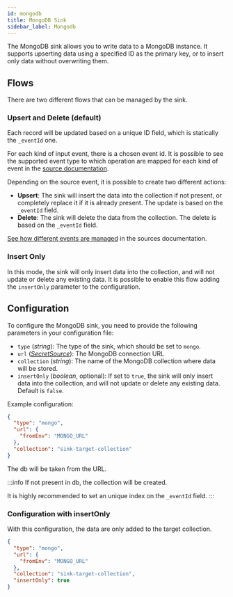 ```yaml
---
id: mongodb
title: MongoDB Sink
sidebar_label: Mongodb
---
```




The MongoDB sink allows you to write data to a MongoDB instance.
It supports upserting data using a specified ID as the primary key, or to insert only data without overwriting them.

## Flows

There are two different flows that can be managed by the sink.

### Upsert and Delete (default)

Each record will be updated based on a unique ID field, which is statically the `_eventId` one.

For each kind of input event, there is a chosen event id. It is possible to see the supported event type
to which operation are mapped for each kind of event in the [source documentation](/runtime-components/plugins/integration-connector-agent/sources/10_overview.md).

Depending on the source event, it is possible to create two different actions:

- **Upsert**: The sink will insert the data into the collection if not present, or completely replace it if
it is already present. The update is based on the `_eventId` field.
- **Delete**: The sink will delete the data from the collection. The delete is based on the `_eventId` field.

[See how different events are managed](/runtime-components/plugins/integration-connector-agent/sources/10_overview.md)  in the sources documentation.

### Insert Only

In this mode, the sink will only insert data into the collection, and will not update or delete any existing data.
It is possible to enable this flow adding the `insertOnly` parameter to the configuration.

## Configuration

To configure the MongoDB sink, you need to provide the following parameters in your configuration file:

- `type` (*string*): The type of the sink, which should be set to `mongo`.
- `url` ([*SecretSource*](/runtime-components/plugins/integration-connector-agent/20_install.md#secretsource)): The MongoDB connection URL
- `collection` (*string*): The name of the MongoDB collection where data will be stored.
- `insertOnly` (*boolean*, optional): If set to `true`, the sink will only insert data into the collection,
and will not update or delete any existing data. Default is `false`.

Example configuration:

```json
{
  "type": "mongo",
  "url": {
    "fromEnv": "MONGO_URL"
  },
  "collection": "sink-target-collection"
}
```

The db will be taken from the URL.

:::info
If not present in db, the collection will be created.

It is highly recommended to set an unique index on the `_eventId` field.
:::

### Configuration with insertOnly

With this configuration, the data are only added to the target collection.

```json
{
  "type": "mongo",
  "url": {
    "fromEnv": "MONGO_URL"
  },
  "collection": "sink-target-collection",
  "insertOnly": true
}
```
